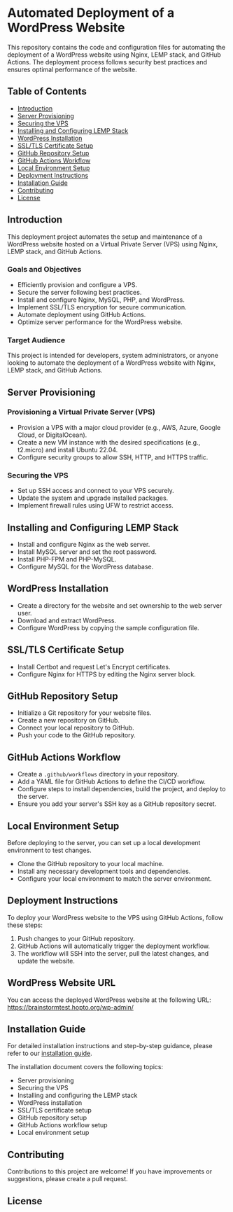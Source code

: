 # Automated Deployment of a WordPress Website

This repository contains the code and configuration files for automating the deployment of a WordPress website using Nginx, LEMP stack, and GitHub Actions. The deployment process follows security best practices and ensures optimal performance of the website.

## Table of Contents

- [Introduction](#introduction)
- [Server Provisioning](#server-provisioning)
- [Securing the VPS](#securing-the-vps)
- [Installing and Configuring LEMP Stack](#installing-and-configuring-lemp-stack)
- [WordPress Installation](#wordpress-installation)
- [SSL/TLS Certificate Setup](#ssl-tls-certificate-setup)
- [GitHub Repository Setup](#github-repository-setup)
- [GitHub Actions Workflow](#github-actions-workflow)
- [Local Environment Setup](#local-environment-setup)
- [Deployment Instructions](#deployment-instructions)
- [Installation Guide](#installation-guide)
- [Contributing](#contributing)
- [License](#license)

## Introduction

This deployment project automates the setup and maintenance of a WordPress website hosted on a Virtual Private Server (VPS) using Nginx, LEMP stack, and GitHub Actions.

### Goals and Objectives

- Efficiently provision and configure a VPS.
- Secure the server following best practices.
- Install and configure Nginx, MySQL, PHP, and WordPress.
- Implement SSL/TLS encryption for secure communication.
- Automate deployment using GitHub Actions.
- Optimize server performance for the WordPress website.

### Target Audience

This project is intended for developers, system administrators, or anyone looking to automate the deployment of a WordPress website with Nginx, LEMP stack, and GitHub Actions.

## Server Provisioning

### Provisioning a Virtual Private Server (VPS)

- Provision a VPS with a major cloud provider (e.g., AWS, Azure, Google Cloud, or DigitalOcean).
- Create a new VM instance with the desired specifications (e.g., t2.micro) and install Ubuntu 22.04.
- Configure security groups to allow SSH, HTTP, and HTTPS traffic.

### Securing the VPS

- Set up SSH access and connect to your VPS securely.
- Update the system and upgrade installed packages.
- Implement firewall rules using UFW to restrict access.

## Installing and Configuring LEMP Stack

- Install and configure Nginx as the web server.
- Install MySQL server and set the root password.
- Install PHP-FPM and PHP-MySQL.
- Configure MySQL for the WordPress database.

## WordPress Installation

- Create a directory for the website and set ownership to the web server user.
- Download and extract WordPress.
- Configure WordPress by copying the sample configuration file.

## SSL/TLS Certificate Setup

- Install Certbot and request Let's Encrypt certificates.
- Configure Nginx for HTTPS by editing the Nginx server block.

## GitHub Repository Setup

- Initialize a Git repository for your website files.
- Create a new repository on GitHub.
- Connect your local repository to GitHub.
- Push your code to the GitHub repository.

## GitHub Actions Workflow

- Create a `.github/workflows` directory in your repository.
- Add a YAML file for GitHub Actions to define the CI/CD workflow.
- Configure steps to install dependencies, build the project, and deploy to the server.
- Ensure you add your server's SSH key as a GitHub repository secret.

## Local Environment Setup

Before deploying to the server, you can set up a local development environment to test changes.

- Clone the GitHub repository to your local machine.
- Install any necessary development tools and dependencies.
- Configure your local environment to match the server environment.

## Deployment Instructions

To deploy your WordPress website to the VPS using GitHub Actions, follow these steps:

1. Push changes to your GitHub repository.
2. GitHub Actions will automatically trigger the deployment workflow.
3. The workflow will SSH into the server, pull the latest changes, and update the website.

## WordPress Website URL

You can access the deployed WordPress website at the following URL: https://brainstormtest.hopto.org/wp-admin/

## Installation Guide

For detailed installation instructions and step-by-step guidance, please refer to our [installation guide](https://docs.google.com/document/d/1YIGjGEVdtkTd0UBxaefotTMrb8dXC4GNWKc-97qvJ5I/edit?usp=sharing).

The installation document covers the following topics:

- Server provisioning
- Securing the VPS
- Installing and configuring the LEMP stack
- WordPress installation
- SSL/TLS certificate setup
- GitHub repository setup
- GitHub Actions workflow setup
- Local environment setup

## Contributing

Contributions to this project are welcome! If you have improvements or suggestions, please create a pull request.

## License
